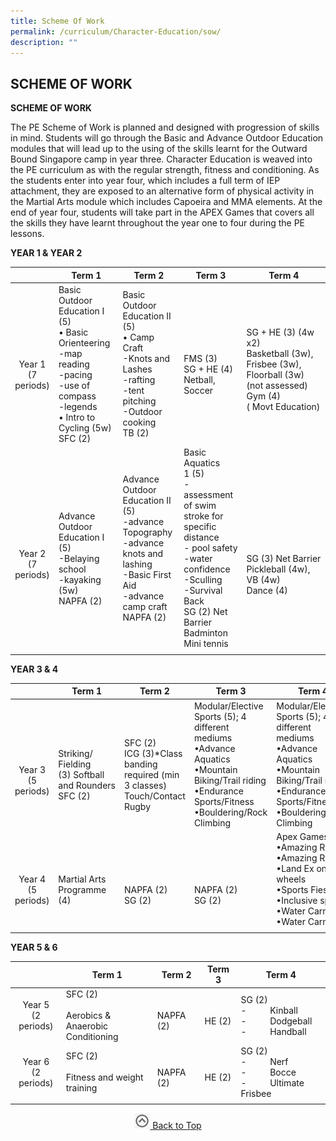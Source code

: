 ```yaml
---
title: Scheme Of Work
permalink: /curriculum/Character-Education/sow/
description: ""
---
```

## SCHEME OF WORK

**SCHEME OF WORK**

The PE Scheme of Work is planned and designed with progression of skills in mind. Students will go through the Basic and Advance Outdoor Education modules that will lead up to the using of the skills learnt for the Outward Bound Singapore camp in year three. Character Education is weaved into the PE curriculum as with the regular strength, fitness and conditioning. As the students enter into year four, which includes a full term of IEP attachment, they are exposed to an alternative form of physical activity in the Martial Arts module which includes Capoeira and MMA elements. At the end of year four, students will take part in the APEX Games that covers all the skills they have learnt throughout the year one to four during the PE lessons.

**YEAR 1 & YEAR 2**

|   | Term 1  | Term 2  | Term 3  | Term 4  |
|:-:|---|---|---|---|
| <br><br>Year 1<br>(7 periods)  | Basic Outdoor Education I (5)<br>• Basic Orienteering<br>\-map reading<br>\-pacing<br>\-use of compass<br>\-legends<br>• Intro to Cycling (5w)<br>SFC (2)  | Basic Outdoor Education II (5)<br>• Camp Craft<br>\-Knots and Lashes<br>\-rafting<br>\-tent pitching<br>\-Outdoor cooking<br>TB (2)  | <br><br>FMS (3)<br>SG + HE (4)<br>Netball, Soccer  | <br>SG + HE (3) (4w x2)<br>Basketball (3w), <br>Frisbee (3w),<br>Floorball (3w)<br>(not assessed)<br>Gym (4)( Movt Education)  |
|<br><br><br> Year 2<br>(7 periods)  | <br><br>Advance Outdoor Education I (5)<br>\-Belaying school<br>\-kayaking (5w)<br>NAPFA (2)  | Advance Outdoor Education II (5)<br>\-advance Topography<br>\-advance knots and lashing<br>\-Basic First Aid<br>\-advance camp craft<br>NAPFA (2)  | Basic Aquatics 1 (5)<br>\-assessment of swim stroke for specific distance<br>\- pool safety<br>\-water confidence<br>\-Sculling<br>\-Survival Back<br>SG (2) Net Barrier<br>Badminton<br>Mini tennis  | <br><br><br><br><br>SG (3) Net Barrier<br>Pickleball (4w), <br>VB (4w)<br>Dance (4)  |
|   |   |   |   |   |

**YEAR 3 & 4**

|   | Term 1  | Term 2  | Term 3  | Term 4  |
|:-:|---|---|---|---|
| <br><br><br>Year 3<br>(5 periods)  | <br><br>Striking/ Fielding <br>(3) Softball and Rounders<br>SFC (2)  | <br><br>SFC (2)<br>ICG (3)\*Class banding required (min 3 classes)<br>Touch/Contact Rugby  | Modular/Elective Sports (5); 4 different mediums<br>•Advance Aquatics<br>•Mountain Biking/Trail riding<br>•Endurance Sports/Fitness<br>•Bouldering/Rock Climbing  | Modular/Elective Sports (5); 4 different mediums<br>•Advance Aquatics<br>•Mountain Biking/Trail riding<br>•Endurance Sports/Fitness<br>•Bouldering/Rock Climbing  |
| <br><br>Year 4<br>(5 periods)  | <br><br>Martial Arts Programme <br>(4)  | <br><br><br>NAPFA (2)<br>SG (2)  | <br><br><br>NAPFA (2)<br>SG (2)  | Apex Games (4)<br>•Amazing Race I<br>•Amazing Race II<br>•Land Ex on wheels<br>•Sports Fiesta<br>•Inclusive sports <br>•Water Carnival <br>•Water Carnival  |
|   |   |   |   |   |

**YEAR 5 & 6**

|   | Term 1  | Term 2  | Term 3  | Term 4  |
|:-:|---|---|---|---|
| Year 5<br>(2 periods)  | SFC (2)<br><br>Aerobics & <br>Anaerobic Conditioning  |<br> NAPFA (2)  | <br>HE (2)  | SG (2)<br>\-          Kinball<br>\-          Dodgeball<br>\-          Handball  |
| Year 6<br>(2 periods)  | SFC (2)<br><br>Fitness and weight <br>training  | <br>NAPFA (2)  | <br> HE (2) | SG (2)<br>\-          Nerf<br>\-          Bocce<br>\-          Ultimate Frisbee  |
|   |   |   |   |   |

<p align="center"><a href="#"><img src="/images/arrow-up.jpg" style="width:25px; display:inline"/> Back to Top </a> </p>